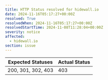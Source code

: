 ```yaml
---
title: HTTP Status resolved for hidewall.io
date: 2024-11-16T05:17:27+00:00Z
resolved: True
resolvedWhen: 2024-11-16T05:17:27+00:00Z
resolvedStartTime: 2024-11-08T11:28:04+00:00Z
severity: notice
affected:
  - hidewall.io
section: issue
---
```


| Expected Statuses | Actual Status  |
|-------------------|----------------|
| 200, 301, 302, 403 | 403 |

